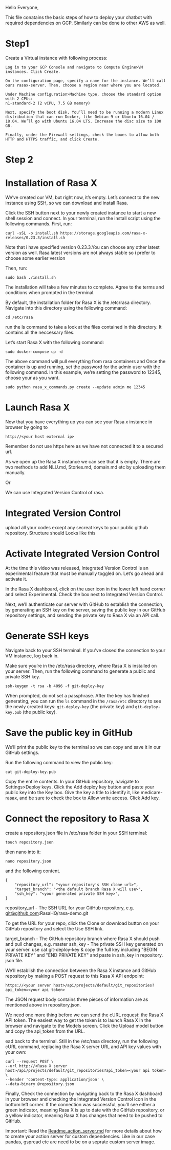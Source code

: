 Hello Everyone,

This file conatains the basic steps of how to deploy your chatbot with required dependencies on GCP. Similarly can be done to other AWS as well.

# Step1 
Create a Virtual instance with following process:
```
Log in to your GCP Console and navigate to Compute Engine>VM instances. Click Create.
```
```
On the configuration page, specify a name for the instance. We’ll call ours rasax-server. Then, choose a region near where you are located.
```
```
Under Machine configuration>Machine type, choose the standard option with 2 CPUs:
n1-standard-2 (2 vCPU, 7.5 GB memory)
```
```
Next, specify the boot disk. You’ll need to be running a modern Linux distribution that can run Docker, like Debian 9 or Ubuntu 16.04 / 18.04. We’ll go with Ubuntu 16.04 LTS. Increase the disc size to 100 GB.
```
```
Finally, under the Firewall settings, check the boxes to allow both HTTP and HTTPS traffic, and click Create.
```
# Step 2

# Installation of Rasa X

We’ve created our VM, but right now, it’s empty. Let’s connect to the new instance using SSH, so we can download and install Rasa.

Click the SSH button next to your newly created instance to start a new shell session and connect.
In your terminal, run the install script using the following commands. First, run:
```
curl -sSL -o install.sh https://storage.googleapis.com/rasa-x-releases/0.23.3/install.sh
```
Note that i have specified version 0.23.3.You can choose any other latest version as well. Rasa latest versions are not always stable so i prefer to choose some earlier version

Then, run:
```
sudo bash ./install.sh
```
The installation will take a few minutes to complete. Agree to the terms and conditions when prompted in the terminal.

By default, the installation folder for Rasa X is the /etc/rasa directory. Navigate into this directory using the following command:
```
cd /etc/rasa
```
run the ls command to take a look at the files contained in this directory.
It contains all the neccessary files.

Let’s start Rasa X with the following command:
```
sudo docker-compose up -d
```
The above command will pull everything from rasa containers and Once the container is up and running, set the password for the admin user with the following command. In this example, we’re setting the password to 12345, choose your as you want.
```
sudo python rasa_x_commands.py create --update admin me 12345
```

# Launch Rasa X

Now that you have everything up you can see your Rasa x instance in browser by going to 
```
http://<your host external ip>
```
Remember do not use https here as we have not connected it to a secured url.

As we open up the Rasa X instance we can see that it is empty. There are two methods to add NLU.md, Stories.md, domain.md etc by uploading them manually.

Or

We can use Integrated Version Control of rasa.

# Integrated Version Control

upload all your codes except any secreat keys to your public github repository.
Structure should Looks like this

# Activate Integrated Version Control
At the time this video was released, Integrated Version Control is an experimental feature that must be manually toggled on. Let’s go ahead and activate it.

In the Rasa X dashboard, click on the user icon in the lower left hand corner and select Experimental. Check the box next to Integrated Version Control.

Next, we’ll authenticate our server with GitHub to establish the connection, by generating an SSH key on the server, saving the public key in our GitHub repository settings, and sending the private key to Rasa X via an API call.

# Generate SSH keys
Navigate back to your SSH terminal. 
If you’ve closed the connection to your VM instance, log back in.

Make sure you’re in the /etc/rasa directory, where Rasa X is installed on your server. Then, run the following command to generate a public and private SSH key.
```
ssh-keygen -t rsa -b 4096 -f git-deploy-key
```

When prompted, do not set a passphrase. 
After the key has finished generating, you can run the 
```ls``` 
command in the ```/rasa/etc``` directory to see the newly created keys: ```git-deploy-key``` (the private key) and ```git-deploy-key.pub``` (the public key).

# Save the public key in GitHub

We’ll print the public key to the terminal so we can copy and save it in our GitHub settings.

Run the following command to view the public key:
```
cat git-deploy-key.pub
```
Copy the entire contents.
In your GitHub repository, navigate to Settings>Deploy keys. Click the Add deploy key button and paste your public key into the Key box. Give the key a title to identify it, like medicare-rasax, and be sure to check the box to Allow write access. Click Add key.

# Connect the repository to Rasa X

create a repository.json file in /etc/rasa folder in your SSH terminal:
```
touch repository.json
```
then nano into it:
```
nano repository.json
```

and the following content.
```
{
    "repository_url": "<your repository's SSH clone url>",
    "target_branch": "<the default branch Rasa X will use>",
    "ssh_key": "<your generated private SSH key>",
}
```
repository_url - The SSH URL for your GitHub repository, e.g. git@github.com:RasaHQ/rasa-demo.git

To get the URL for your repo, click the Clone or download button on your GitHub repository and select the Use SSH link.

target_branch - The GitHub repository branch where Rasa X should push and pull changes, e.g. master
ssh_key - The private SSH key generated on your server. use cat git-deploy-key & copy the full key including "BEGIN PRIVATE KEY" and "END PRIVATE KEY" and paste in ssh_key in repository. json file.

We’ll establish the connection between the Rasa X instance and GitHub repository by making a POST request to this Rasa X API endpoint:
```
https://<your server host>/api/projects/default/git_repositories?api_token=<your api token>
```
The JSON request body contains three pieces of information are as mentioned above in repository.json.

We need one more thing before we can send the cURL request: the Rasa X API token. The easiest way to get the token is to launch Rasa X in the browser and navigate to the Models screen. Click the Upload model button and copy the api_token from the URL.

ead back to the terminal. Still in the /etc/rasa directory, run the following cURL command, replacing the Rasa X server URL and API key values with your own:
```
curl --request POST \
--url http://<Rasa X server host>/api/projects/default/git_repositories?api_token=<your api token> \
--header 'content-type: application/json' \
--data-binary @repository.json
```

Finally, Check the connection by navigating back to the Rasa X dashboard in your browser and checking the Integrated Version Control icon in the bottom left corner. If the connection was successful, you’ll see either a green indicator, meaning Rasa X is up to date with the GitHub repository, or a yellow indicator, meaning Rasa X has changes that need to be pushed to GitHub.

Important: Read the [Readme_action_server.md](https://github.com/zyllu/employee-bot-crud/blob/master/Readme_action_server.md) for more details about how to create your action server for custom dependencies.
Like in our case pandas, gspread etc are need to be on a seprate custom server image.


